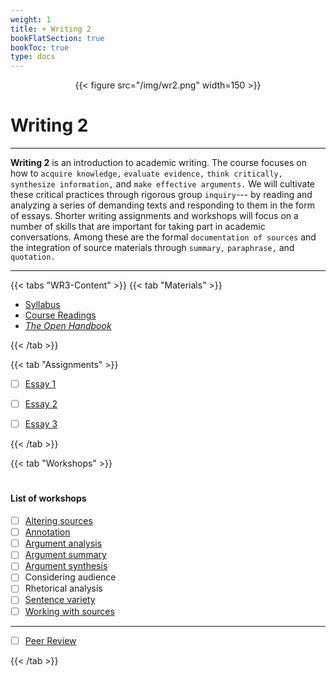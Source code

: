```yaml
---
weight: 1
title: + Writing 2
bookFlatSection: true
bookToc: true
type: docs
---
```


<div style="text-align:center">{{< figure src="/img/wr2.png" width=150 >}}</div>

# Writing 2

---

**Writing 2** is an introduction to academic writing. The course focuses on how to `acquire knowledge,` `evaluate evidence,` `think critically,` `synthesize information,` and `make effective arguments.` We will cultivate these critical practices through rigorous group `inquiry`--- by reading and analyzing a series of demanding texts and responding to them in the form of essays. Shorter writing assignments and workshops will focus on a number of skills that are important for taking part in academic conversations. Among these are the formal `documentation of sources` and the integration of source materials through `summary,` `paraphrase,` and `quotation.`

---

{{< tabs "WR3-Content" >}}
{{< tab "Materials" >}} 


- [Syllabus](/courses/writing-2/wr2-syllabus) 
- [Course Readings](https://canvas.dartmouth.edu)
- [*The Open Handbook*](/resources/open-handbook/)

 {{< /tab >}}

{{< tab "Assignments" >}} 


- [ ] [Essay 1](/courses/writing-2/essay-1)
- [ ] [Essay 2](/courses/writing-2/essay-2)
- [ ] [Essay 3](/courses/writing-2/essay-3)


{{< /tab >}}

{{< tab "Workshops" >}} 

#


#### List of workshops

- [ ] [Altering sources](/courses/workshops/altering-sources)
- [ ] [Annotation](/courses/workshops/annotation) 
- [ ] [Argument analysis](/courses/workshops/argument-analysis) 
- [ ] [Argument summary](/courses/workshops/argument-summary) 
- [ ] [Argument synthesis](/courses/workshops/argument-synthesis)
- [ ] Considering audience
- [ ] Rhetorical analysis 
- [ ] [Sentence variety](/courses/workshops/sentence-variety)
- [ ] [Working with sources](/courses/workshops/working-sources)

---

- [ ] [Peer Review](/courses/workshops/peer-review)




{{< /tab >}}

